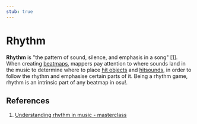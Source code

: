 ```yaml
---
stub: true
---
```


# Rhythm

**Rhythm** is "the pattern of sound, silence, and emphasis in a song" [[1]][r]. When creating [beatmaps](/wiki/Beatmap), mappers pay attention to where sounds land in the music to determine where to place [hit objects](/wiki/Hit_object) and [hitsounds](/wiki/Beatmapping/Hitsound), in order to follow the rhythm and emphasise certain parts of it. Being a rhythm game, rhythm is an intrinsic part of any beatmap in osu!.

## References

1. [Understanding rhythm in music - masterclass](https://www.masterclass.com/articles/understanding-rhythm-in-music)

[r]: #references
